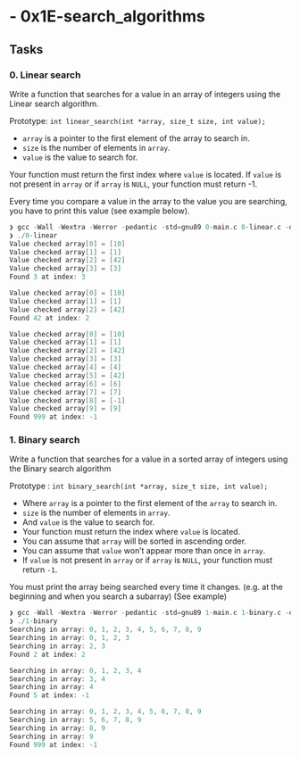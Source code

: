# - 0x1E-search_algorithms

## Tasks

### 0. Linear search

Write a function that searches for a value in an array of integers using the Linear search algorithm.

Prototype: `int linear_search(int *array, size_t size, int value);`

- `array` is a pointer to the first element of the array to search in.
- `size` is the number of elements in `array`.
- `value` is the value to search for.

Your function must return the first index where `value` is located. If `value` is not present in `array` or if `array` is `NULL`, your function must return -1.

Every time you compare a value in the array to the value you are searching, you have to print this value (see example below).

```c
❯ gcc -Wall -Wextra -Werror -pedantic -std=gnu89 0-main.c 0-linear.c -o 0-linear
❯ ./0-linear
Value checked array[0] = [10]
Value checked array[1] = [1]
Value checked array[2] = [42]
Value checked array[3] = [3]
Found 3 at index: 3

Value checked array[0] = [10]
Value checked array[1] = [1]
Value checked array[2] = [42]
Found 42 at index: 2

Value checked array[0] = [10]
Value checked array[1] = [1]
Value checked array[2] = [42]
Value checked array[3] = [3]
Value checked array[4] = [4]
Value checked array[5] = [42]
Value checked array[6] = [6]
Value checked array[7] = [7]
Value checked array[8] = [-1]
Value checked array[9] = [9]
Found 999 at index: -1
```

### 1. Binary search

Write a function that searches for a value in a sorted array of integers using the Binary search algorithm

Prototype : `int binary_search(int *array, size_t size, int value);`

- Where `array` is a pointer to the first element of the `array` to search in.
- `size` is the number of elements in `array`.
- And `value` is the value to search for.
- Your function must return the index where `value` is located.
- You can assume that `array` will be sorted in ascending order.
- You can assume that `value` won’t appear more than once in `array`.
- If `value` is not present in `array` or if `array` is `NULL`, your function must return `-1`.

You must print the array being searched every time it changes. (e.g. at the beginning and when you search a subarray) (See example)

```c
❯ gcc -Wall -Wextra -Werror -pedantic -std=gnu89 1-main.c 1-binary.c -o 1-binary
❯ ./1-binary
Searching in array: 0, 1, 2, 3, 4, 5, 6, 7, 8, 9
Searching in array: 0, 1, 2, 3
Searching in array: 2, 3
Found 2 at index: 2

Searching in array: 0, 1, 2, 3, 4
Searching in array: 3, 4
Searching in array: 4
Found 5 at index: -1

Searching in array: 0, 1, 2, 3, 4, 5, 6, 7, 8, 9
Searching in array: 5, 6, 7, 8, 9
Searching in array: 8, 9
Searching in array: 9
Found 999 at index: -1
```
